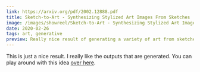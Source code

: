 ```yaml
---
link: https://arxiv.org/pdf/2002.12888.pdf
title: Sketch-to-Art - Synthesizing Stylized Art Images From Sketches 
image: /images/showreel/Sketch-to-Art - Synthesizing Stylized Art Images From Sketches .jpg
date: 2020-02-26
tags: art, generative
preview: Really nice result of generating a variety of art from sketches.
---
```


This is just a nice result. I really like the outputs that are generated. You
can play around with this idea [over
here](https://create.playform.io/sketch-to-image).
